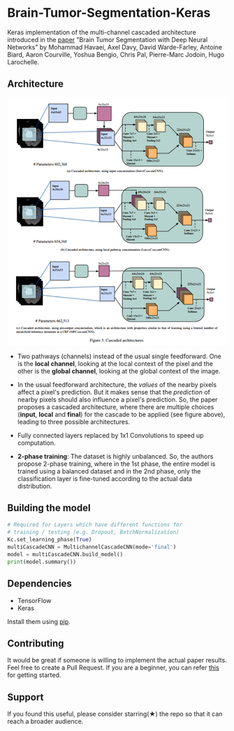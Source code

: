 # Brain-Tumor-Segmentation-Keras
Keras implementation of the multi-channel cascaded architecture introduced in the [paper](https://arxiv.org/pdf/1505.03540.pdf) "Brain Tumor Segmentation with Deep Neural Networks" by Mohammad Havaei, Axel Davy, David Warde-Farley, Antoine Biard, Aaron Courville, Yoshua Bengio, Chris Pal, Pierre-Marc Jodoin, Hugo Larochelle. 

## Architecture

![cascade types](images/cascade_types.png)

- Two pathways (channels) instead of the usual single feedforward. One is the **local channel**, looking at the local context of the pixel and the other is the **global channel**, looking at the global context of the image.

- In the usual feedforward architecture, the *values* of the nearby pixels affect a pixel's prediction. But it makes sense that the *prediction* of nearby pixels should also influence a pixel's prediction. So, the paper proposes a cascaded architecture, where there are multiple choices (**input**, **local** and **final**) for the cascade to be applied (see figure above), leading to three possible architectures.

- Fully connected layers replaced by 1x1 Convolutions to speed up computation.

- **2-phase training**: The dataset is highly unbalanced. So, the authors propose 2-phase training, where in the 1st phase, the entire model is trained using a balanced dataset and in the 2nd phase, only the classification layer is fine-tuned according to the actual data distribution.

## Building the model

```python
# Required for Layers which have different functions for 
# training / testing (e.g. Dropout, BatchNormalization)
Kc.set_learning_phase(True)
multiCascadeCNN = MultichannelCascadeCNN(mode='final')
model = multiCascadeCNN.build_model()
print(model.summary())
```

## Dependencies
- TensorFlow
- Keras

Install them using [pip](https://pypi.python.org/pypi/pip).

## Contributing
It would be great if someone is willing to implement the actual paper results. Feel free to create a Pull Request. If you are a beginner, you can refer [this](https://opensource.guide/how-to-contribute/) for getting started.

## Support
If you found this useful, please consider starring(★) the repo so that it can reach a broader audience.

